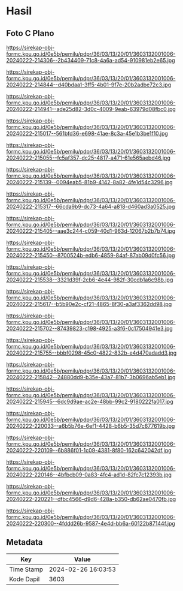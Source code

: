 # Hasil

## Foto C Plano

https://sirekap-obj-formc.kpu.go.id/0e5b/pemilu/pdpr/36/03/13/20/01/3603132001006-20240222-214306--2b434409-71c8-4a6a-ad54-910981eb2e65.jpg

https://sirekap-obj-formc.kpu.go.id/0e5b/pemilu/pdpr/36/03/13/20/01/3603132001006-20240222-214844--d40bdaa1-3ff5-4b01-9f7e-20b2adbe72c3.jpg

https://sirekap-obj-formc.kpu.go.id/0e5b/pemilu/pdpr/36/03/13/20/01/3603132001006-20240222-214941--ade25d82-3d0c-4009-9eab-63979d08fbc0.jpg

https://sirekap-obj-formc.kpu.go.id/0e5b/pemilu/pdpr/36/03/13/20/01/3603132001006-20240222-215017--561bfd36-e698-41ae-8c3a-45e1b3be1f10.jpg

https://sirekap-obj-formc.kpu.go.id/0e5b/pemilu/pdpr/36/03/13/20/01/3603132001006-20240222-215055--fc5af357-dc25-4817-a471-61e565aebd46.jpg

https://sirekap-obj-formc.kpu.go.id/0e5b/pemilu/pdpr/36/03/13/20/01/3603132001006-20240222-215139--0094eab5-81b9-4142-8a82-4fe1d54c3296.jpg

https://sirekap-obj-formc.kpu.go.id/0e5b/pemilu/pdpr/36/03/13/20/01/3603132001006-20240222-215317--66cda9b9-dc73-4a64-a818-d460ad3a0525.jpg

https://sirekap-obj-formc.kpu.go.id/0e5b/pemilu/pdpr/36/03/13/20/01/3603132001006-20240222-215405--aae3c244-c059-40d1-963d-12067b2b7b74.jpg

https://sirekap-obj-formc.kpu.go.id/0e5b/pemilu/pdpr/36/03/13/20/01/3603132001006-20240222-215450--8700524b-edb6-4859-84af-87ab09d0fc56.jpg

https://sirekap-obj-formc.kpu.go.id/0e5b/pemilu/pdpr/36/03/13/20/01/3603132001006-20240222-215538--3321d39f-2cb6-4e44-982f-30cdb1a6c98b.jpg

https://sirekap-obj-formc.kpu.go.id/0e5b/pemilu/pdpr/36/03/13/20/01/3603132001006-20240222-215617--b5b90e2c-cf21-4865-8f30-a3af3362dd98.jpg

https://sirekap-obj-formc.kpu.go.id/0e5b/pemilu/pdpr/36/03/13/20/01/3603132001006-20240222-215702--87439823-c198-4925-a3f6-0c17504941e3.jpg

https://sirekap-obj-formc.kpu.go.id/0e5b/pemilu/pdpr/36/03/13/20/01/3603132001006-20240222-215755--bbbf0298-45c0-4822-832b-e4d470adadd3.jpg

https://sirekap-obj-formc.kpu.go.id/0e5b/pemilu/pdpr/36/03/13/20/01/3603132001006-20240222-215842--24880dd9-b35e-43a7-81b7-3b0696ab5eb1.jpg

https://sirekap-obj-formc.kpu.go.id/0e5b/pemilu/pdpr/36/03/13/20/01/3603132001006-20240222-215945--6dc9d9ae-ac2e-48bb-99c2-9180222fa017.jpg

https://sirekap-obj-formc.kpu.go.id/0e5b/pemilu/pdpr/36/03/13/20/01/3603132001006-20240222-220033--a6b5b76e-6ef1-4428-b6b5-35d7c677619b.jpg

https://sirekap-obj-formc.kpu.go.id/0e5b/pemilu/pdpr/36/03/13/20/01/3603132001006-20240222-220109--6b886f01-1c09-4381-8f80-162c642042df.jpg

https://sirekap-obj-formc.kpu.go.id/0e5b/pemilu/pdpr/36/03/13/20/01/3603132001006-20240222-220146--4bfbcb09-0a83-4fc4-ad1d-82fc7c12393b.jpg

https://sirekap-obj-formc.kpu.go.id/0e5b/pemilu/pdpr/36/03/13/20/01/3603132001006-20240222-220221--dfbc4566-d9d6-428a-b350-db62ae0470fb.jpg

https://sirekap-obj-formc.kpu.go.id/0e5b/pemilu/pdpr/36/03/13/20/01/3603132001006-20240222-220300--4fddd26b-9587-4e4d-bb6a-60122b87144f.jpg


## Metadata

| Key        | Value               |
| ---------- | ------------------- |
| Time Stamp | 2024-02-26 16:03:53 |
| Kode Dapil | 3603                |



